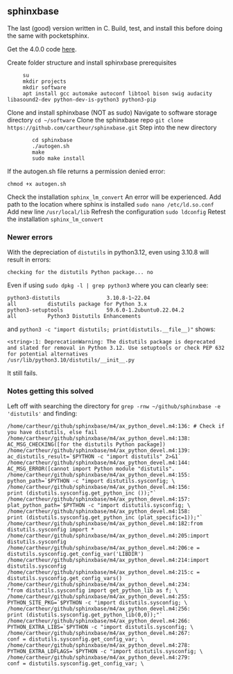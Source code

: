 ## sphinxbase

The last (good) version written in C. Build, test, and install this before doing the same with pocketsphinx.

Get the 4.0.0 code [here](https://sourceforge.net/projects/cmusphinx/files/).

Create folder structure and install sphinxbase prerequisites
		
```
     su
     mkdir projects
     mkdir software
     apt install gcc automake autoconf libtool bison swig audacity libasound2-dev python-dev-is-python3 python3-pip
```

Clone and install sphinxbase (NOT as sudo)
	Navigate to software storage directory
		`cd ~/software`
	Clone the sphinxbase repo
		`git clone https://github.com/cartheur/sphinxbase.git`
	Step into the new directory
 
```
		cd sphinxbase
		./autogen.sh
		make
		sudo make install
```
If the autogen.sh file returns a permission denied error:

```
chmod +x autogen.sh
```

Check the installation
		`sphinx_lm_convert`
An error will be experienced. Add path to the location where sphinx is installed
		`sudo nano /etc/ld.so.conf`
Add new line
		`/usr/local/lib`
Refresh the configuration
		`sudo ldconfig`
Retest the installation
		`sphinx_lm_convert`

### Newer errors

With the depreciation of `distutils` in python3.12, even using 3.10.8 will result in errors:

`checking for the distutils Python package... no`

Even if using `sudo dpkg -l | grep python3` where you can clearly see:

```
python3-distutils               3.10.8-1~22.04                              all          distutils package for Python 3.x
python3-setuptools              59.6.0-1.2ubuntu0.22.04.2                   all          Python3 Distutils Enhancements

```
and `python3 -c "import distutils; print(distutils.__file__)"` shows:

```
<string>:1: DeprecationWarning: The distutils package is deprecated and slated for removal in Python 3.12. Use setuptools or check PEP 632 for potential alternatives
/usr/lib/python3.10/distutils/__init__.py
```

It still fails.

### Notes getting this solved

Left off with searching the directory for `grep -rnw ~/github/sphinxbase -e 'distutils'` and finding:

```
/home/cartheur/github/sphinxbase/m4/ax_python_devel.m4:136:	# Check if you have distutils, else fail
/home/cartheur/github/sphinxbase/m4/ax_python_devel.m4:138:	AC_MSG_CHECKING([for the distutils Python package])
/home/cartheur/github/sphinxbase/m4/ax_python_devel.m4:139:	ac_distutils_result=`$PYTHON -c "import distutils" 2>&1`
/home/cartheur/github/sphinxbase/m4/ax_python_devel.m4:144:		AC_MSG_ERROR([cannot import Python module "distutils".
/home/cartheur/github/sphinxbase/m4/ax_python_devel.m4:155:		python_path=`$PYTHON -c "import distutils.sysconfig; \
/home/cartheur/github/sphinxbase/m4/ax_python_devel.m4:156:			print (distutils.sysconfig.get_python_inc ());"`
/home/cartheur/github/sphinxbase/m4/ax_python_devel.m4:157:		plat_python_path=`$PYTHON -c "import distutils.sysconfig; \
/home/cartheur/github/sphinxbase/m4/ax_python_devel.m4:158:			print (distutils.sysconfig.get_python_inc (plat_specific=1));"`
/home/cartheur/github/sphinxbase/m4/ax_python_devel.m4:182:from distutils.sysconfig import *
/home/cartheur/github/sphinxbase/m4/ax_python_devel.m4:205:import distutils.sysconfig
/home/cartheur/github/sphinxbase/m4/ax_python_devel.m4:206:e = distutils.sysconfig.get_config_var('LIBDIR')
/home/cartheur/github/sphinxbase/m4/ax_python_devel.m4:214:import distutils.sysconfig
/home/cartheur/github/sphinxbase/m4/ax_python_devel.m4:215:c = distutils.sysconfig.get_config_vars()
/home/cartheur/github/sphinxbase/m4/ax_python_devel.m4:234:			  "from distutils.sysconfig import get_python_lib as f; \
/home/cartheur/github/sphinxbase/m4/ax_python_devel.m4:255:		PYTHON_SITE_PKG=`$PYTHON -c "import distutils.sysconfig; \
/home/cartheur/github/sphinxbase/m4/ax_python_devel.m4:256:			print (distutils.sysconfig.get_python_lib(0,0));"`
/home/cartheur/github/sphinxbase/m4/ax_python_devel.m4:266:	   PYTHON_EXTRA_LIBS=`$PYTHON -c "import distutils.sysconfig; \
/home/cartheur/github/sphinxbase/m4/ax_python_devel.m4:267:                conf = distutils.sysconfig.get_config_var; \
/home/cartheur/github/sphinxbase/m4/ax_python_devel.m4:278:		PYTHON_EXTRA_LDFLAGS=`$PYTHON -c "import distutils.sysconfig; \
/home/cartheur/github/sphinxbase/m4/ax_python_devel.m4:279:			conf = distutils.sysconfig.get_config_var; \
```
